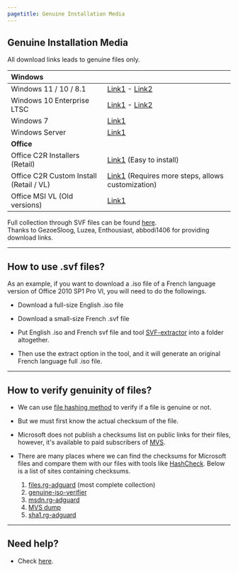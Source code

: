 ```yaml
---
pagetitle: Genuine Installation Media
---
```


## Genuine Installation Media

All download links leads to genuine files only.

| **Windows**                             |                                                                                                                   |
|:----------------------------|:------------------------------------------|
| Windows 11 / 10 / 8.1                   | [Link1](https://www.microsoft.com/software-download) - [Link2](https://ave9858.github.io/msdl/)                   |
| Windows 10 Enterprise LTSC              | [Link1](windows_ltsc_links.html) - [Link2](https://opendirectory.luzea.de/luzea/Windows_10_Enterprise_LTSC_2021/) |
| Windows 7                               | [Link1](https://pastebin.com/raw/Hk2RgYzF)                                                                        |
| Windows Server                          | [Link1](https://opendirectory.luzea.de/GezoeSloog/OS/NT10/2108_20348/0169/)                                       |
| **Office**                              |                                                                                                                   |
| Office C2R Installers (Retail)          | [Link1](office_c2r_links.html) (Easy to install)                                                                  |
| Office C2R Custom Install (Retail / VL) | [Link1](office_c2r_custom.html) (Requires more steps, allows customization)                                       |
| Office MSI VL (Old versions)            | [Link1](https://opendirectory.luzea.de/Enthousiast/Office/)                                                       |

Full collection through SVF files can be found [here](https://pastebin.com/raw/Hk2RgYzF).\
Thanks to GezoeSloog, Luzea, Enthousiast, abbodi1406 for providing download links.

------------------------------------------------------------------------

## How to use .svf files?

As an example, if you want to download a .iso file of a French language version of Office 2010 SP1 Pro Vl, you will need to do the followings.

-   Download a full-size English .iso file

-   Download a small-size French .svf file

-   Put English .iso and French svf file and tool [SVF-extractor](https://www.softpedia.com/get/System/Back-Up-and-Recovery/SVF-eXtractor.shtml) into a folder altogether.

-   Then use the extract option in the tool, and it will generate an original French language full .iso file.

------------------------------------------------------------------------

## How to verify genuinity of files?

-   We can use [file hashing method](https://en.wikipedia.org/wiki/File_verification) to verify if a file is genuine or not.

-   But we must first know the actual checksum of the file.

-   Microsoft does not publish a checksums list on public links for their files, however, it's available to paid subscribers of [MVS](https://visualstudio.microsoft.com/subscriptions/).

-   There are many places where we can find the checksums for Microsoft files and compare them with our files with tools like [HashCheck](https://github.com/gurnec/HashCheck/releases). Below is a list of sites containing checksums.

    1.  [files.rg-adguard](https://files.rg-adguard.net/) (most complete collection)
    2.  [genuine-iso-verifier](https://genuine-iso-verifier.weebly.com/)
    3.  [msdn.rg-adguard](https://msdn.rg-adguard.net/)
    4.  [MVS dump](https://awuctl.github.io/mvs/)
    5.  [sha1.rg-adguard](https://sha1.rg-adguard.net/)

------------------------------------------------------------------------

## Need help?

-   Check [here](contactus.html).
